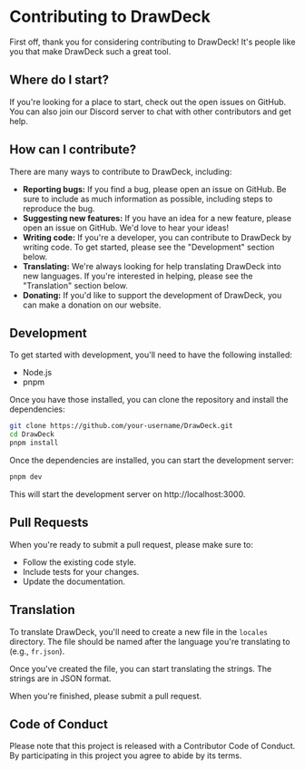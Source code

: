 # Contributing to DrawDeck

First off, thank you for considering contributing to DrawDeck! It's people like you that make DrawDeck such a great tool.

## Where do I start?

If you're looking for a place to start, check out the open issues on GitHub. You can also join our Discord server to chat with other contributors and get help.

## How can I contribute?

There are many ways to contribute to DrawDeck, including:

*   **Reporting bugs:** If you find a bug, please open an issue on GitHub. Be sure to include as much information as possible, including steps to reproduce the bug.
*   **Suggesting new features:** If you have an idea for a new feature, please open an issue on GitHub. We'd love to hear your ideas!
*   **Writing code:** If you're a developer, you can contribute to DrawDeck by writing code. To get started, please see the "Development" section below.
*   **Translating:** We're always looking for help translating DrawDeck into new languages. If you're interested in helping, please see the "Translation" section below.
*   **Donating:** If you'd like to support the development of DrawDeck, you can make a donation on our website.

## Development

To get started with development, you'll need to have the following installed:

*   Node.js
*   pnpm

Once you have those installed, you can clone the repository and install the dependencies:

```bash
git clone https://github.com/your-username/DrawDeck.git
cd DrawDeck
pnpm install
```

Once the dependencies are installed, you can start the development server:

```bash
pnpm dev
```

This will start the development server on http://localhost:3000.

## Pull Requests

When you're ready to submit a pull request, please make sure to:

*   Follow the existing code style.
*   Include tests for your changes.
*   Update the documentation.

## Translation

To translate DrawDeck, you'll need to create a new file in the `locales` directory. The file should be named after the language you're translating to (e.g., `fr.json`).

Once you've created the file, you can start translating the strings. The strings are in JSON format.

When you're finished, please submit a pull request.

## Code of Conduct

Please note that this project is released with a Contributor Code of Conduct. By participating in this project you agree to abide by its terms.
